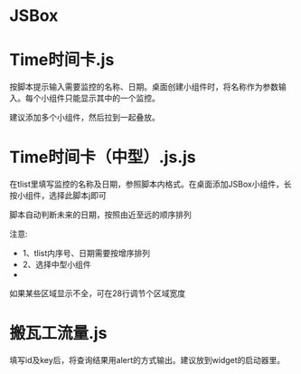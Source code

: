 # JSBox

# Time时间卡.js
按脚本提示输入需要监控的名称、日期。桌面创建小组件时，将名称作为参数输入。每个小组件只能显示其中的一个监控。

建议添加多个小组件，然后拉到一起叠放。

# Time时间卡（中型）.js.js
在tlist里填写监控的名称及日期，参照脚本内格式。在桌面添加JSBox小组件，长按小组件，选择此脚本j即可

脚本自动判断未来的日期，按照由近至远的顺序排列

注意:

* 1、tlist内序号、日期需要按增序排列
* 2、选择中型小组件
* 
如果某些区域显示不全，可在28行调节个区域宽度


# 搬瓦工流量.js

填写id及key后，将查询结果用alert的方式输出。建议放到widget的启动器里。

